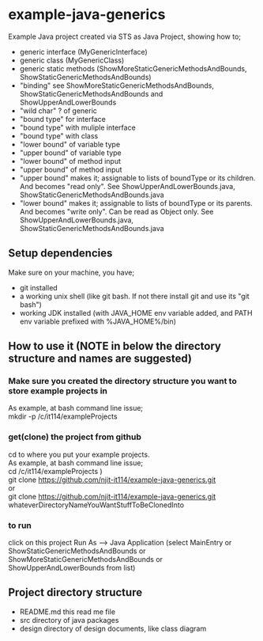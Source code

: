 # example-java-generics
Example Java project created via STS as Java Project, showing how to;
- generic interface (MyGenericInterface)
- generic class (MyGenericClass)
- generic static methods (ShowMoreStaticGenericMethodsAndBounds, ShowStaticGenericMethodsAndBounds)
- "binding" see ShowMoreStaticGenericMethodsAndBounds, ShowStaticGenericMethodsAndBounds and ShowUpperAndLowerBounds
- "wild char" ? of generic
- "bound type" for interface
- "bound type" with muliple interface
- "bound type" with class
- "lower bound" of variable type
- "upper bound" of variable type
- "lower bound" of method input
- "upper bound" of method input
- "upper bound" makes it; assignable to lists of boundType or its children. And becomes "read only". See ShowUpperAndLowerBounds.java, ShowStaticGenericMethodsAndBounds.java
- "lower bound" makes it; assignable to lists of boundType or its parents. And becomes "write only". Can be read as Object only. See ShowUpperAndLowerBounds.java, ShowStaticGenericMethodsAndBounds.java

## Setup dependencies
Make sure on your machine, you have;
- git installed
- a working unix shell (like git bash. If not there install git and use its "git bash")
- working JDK installed (with JAVA_HOME env variable added, and PATH env variable prefixed with %JAVA_HOME%/bin)

## How to use it  (NOTE in below the directory structure and names are suggested)
### Make sure you created the directory structure you want to store example projects in
As example, at bash command line issue;<br>
mkdir -p /c/it114/exampleProjects

### get(clone) the project from github
cd to where you put your example projects.<br>
As example, at bash command line issue;<br>
cd /c/it114/exampleProjects ) <br>
git clone https://github.com/njit-it114/example-java-generics.git <br>
or<br>
git clone https://github.com/njit-it114/example-java-generics.git  whateverDirectoryNameYouWantStuffToBeClonedInto

### to run
click on this project
Run As --> Java Application (select MainEntry or ShowStaticGenericMethodsAndBounds or ShowMoreStaticGenericMethodsAndBounds or ShowUpperAndLowerBounds from list)

## Project directory structure
- README.md this read me file
- src directory of java packages
- design directory of design documents, like class diagram
 